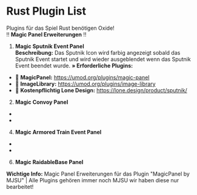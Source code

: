 # Rust Plugin List
Plugins für das Spiel Rust benötigen Oxide!<br/>
:bangbang: **Magic Panel Erweiterungen** :bangbang:<br/>
1. **Magic Sputnik Event Panel**<br/>
**Beschreibung:** Das Sputnik Icon wird farbig angezeigt sobald das Sputnik Event startet und wird wieder ausgeblendet wenn das Sputnik Event beendet wurde.
**» Erforderliche Plugins:**
- :link: **MagicPanel:** https://umod.org/plugins/magic-panel
- :link: **ImageLibrary:** https://umod.org/plugins/image-library
- :link: **Kostenpflichtig Lone Design:** https://lone.design/product/sputnik/<br />
2. **Magic Convoy Panel**<br/>
-
-
4. **Magic Armored Train Event Panel**<br/>
-
-
6. **Magic RaidableBase Panel**<br/>










**Wichtige Info:** Magic Panel Erweiterungen für das Plugin "MagicPanel by MJSU" | Alle Plugins gehören immer noch MJSU wir haben diese nur bearbeitet!
